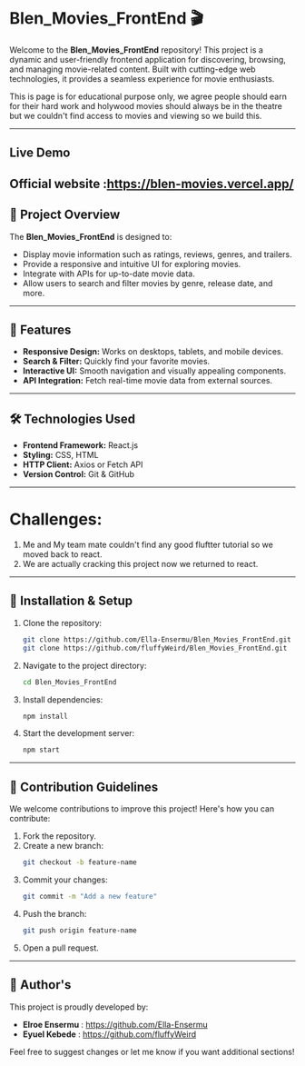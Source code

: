 
# Blen_Movies_FrontEnd 🎬

Welcome to the **Blen_Movies_FrontEnd** repository! This project is a dynamic and user-friendly frontend application for discovering, browsing, and managing movie-related content. Built with cutting-edge web technologies, it provides a seamless experience for movie enthusiasts. 

This is page is for educational purpose only, we agree people should earn for their hard work and holywood movies should always be in the theatre but we couldn't find access to movies and viewing so we build this.

---
## Live Demo
Official website :https://blen-movies.vercel.app/
---

## 📌 Project Overview

The **Blen_Movies_FrontEnd** is designed to:

- Display movie information such as ratings, reviews, genres, and trailers.
- Provide a responsive and intuitive UI for exploring movies.
- Integrate with APIs for up-to-date movie data.
- Allow users to search and filter movies by genre, release date, and more.

---

## 🚀 Features

- **Responsive Design:** Works on desktops, tablets, and mobile devices.
- **Search & Filter:** Quickly find your favorite movies.
- **Interactive UI:** Smooth navigation and visually appealing components.
- **API Integration:** Fetch real-time movie data from external sources.

---

## 🛠️ Technologies Used

- **Frontend Framework:** React.js
- **Styling:** CSS, HTML
- **HTTP Client:** Axios or Fetch API
- **Version Control:** Git & GitHub


---

# Challenges: 
1. Me and My team mate couldn't find any good fluftter tutorial so we moved back to react. 
2. We are actually cracking this project now we returned to react.
---

## 🔧 Installation & Setup

1. Clone the repository:
   ```bash
   git clone https://github.com/Ella-Ensermu/Blen_Movies_FrontEnd.git
   git clone https://github.com/fluffyWeird/Blen_Movies_FrontEnd.git
   ```
2. Navigate to the project directory:
   ```bash
   cd Blen_Movies_FrontEnd
   ```
3. Install dependencies:
   ```bash
   npm install
   ```
4. Start the development server:
   ```bash
   npm start
   ```

---

## 🌟 Contribution Guidelines

We welcome contributions to improve this project! Here's how you can contribute:

1. Fork the repository.
2. Create a new branch:
   ```bash
   git checkout -b feature-name
   ```
3. Commit your changes:
   ```bash
   git commit -m "Add a new feature"
   ```
4. Push the branch:
   ```bash
   git push origin feature-name
   ```
5. Open a pull request.

---

## 👥 Author's

This project is proudly developed by:

- **Elroe Ensermu** : https://github.com/Ella-Ensermu
- **Eyuel Kebede** : https://github.com/fluffyWeird

Feel free to suggest changes or let me know if you want additional sections!

